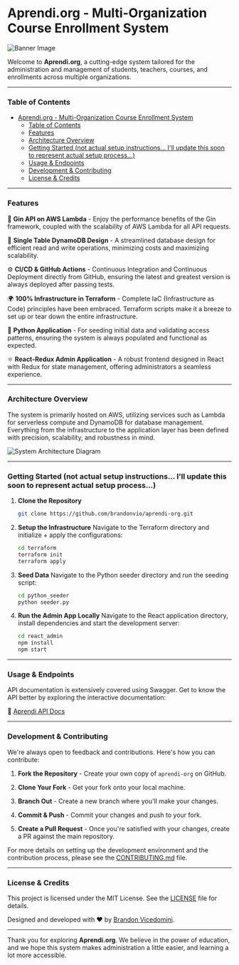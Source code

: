 # Aprendi.org - Multi-Organization Course Enrollment System

![Banner Image](https://aprendi.org/aprendi-logo.jpg)

Welcome to **Aprendi.org**, a cutting-edge system tailored for the administration and management of students, teachers, courses, and enrollments across multiple organizations.

---

### Table of Contents

- [Aprendi.org - Multi-Organization Course Enrollment System](#aprendiorg---multi-organization-course-enrollment-system)
    - [Table of Contents](#table-of-contents)
    - [Features](#features)
    - [Architecture Overview](#architecture-overview)
    - [Getting Started (not actual setup instructions... I'll update this soon to represent actual setup process...)](#getting-started-not-actual-setup-instructions-ill-update-this-soon-to-represent-actual-setup-process)
    - [Usage \& Endpoints](#usage--endpoints)
    - [Development \& Contributing](#development--contributing)
    - [License \& Credits](#license--credits)

---

### Features

🔧 **Gin API on AWS Lambda** - Enjoy the performance benefits of the Gin framework, coupled with the scalability of AWS Lambda for all API requests.

🔷 **Single Table DynamoDB Design** - A streamlined database design for efficient read and write operations, minimizing costs and maximizing scalability.

⚙️ **CI/CD & GitHub Actions** - Continuous Integration and Continuous Deployment directly from GitHub, ensuring the latest and greatest version is always deployed after passing tests.

🌍 **100% Infrastructure in Terraform** - Complete IaC (Infrastructure as Code) principles have been embraced. Terraform scripts make it a breeze to set up or tear down the entire infrastructure.

🐍 **Python Application** - For seeding initial data and validating access patterns, ensuring the system is always populated and functional as expected.

⚛️ **React-Redux Admin Application** - A robust frontend designed in React with Redux for state management, offering administrators a seamless experience.

---

### Architecture Overview

The system is primarily hosted on AWS, utilizing services such as Lambda for serverless compute and DynamoDB for database management. Everything from the infrastructure to the application layer has been defined with precision, scalability, and robustness in mind.

![System Architecture Diagram](https://aprendi.org/aprendi-arch.png)

---

### Getting Started (not actual setup instructions... I'll update this soon to represent actual setup process...)

1. **Clone the Repository**
    ```bash
    git clone https://github.com/brandonvio/aprendi-org.git
    ```

2. **Setup the Infrastructure**
    Navigate to the Terraform directory and initialize + apply the configurations:
    ```bash
    cd terraform
    terraform init
    terraform apply
    ```

3. **Seed Data**
    Navigate to the Python seeder directory and run the seeding script:
    ```bash
    cd python_seeder
    python seeder.py
    ```

4. **Run the Admin App Locally**
    Navigate to the React application directory, install dependencies and start the development server:
    ```bash
    cd react_admin
    npm install
    npm start
    ```

---

### Usage & Endpoints

API documentation is extensively covered using Swagger. Get to know the API better by exploring the interactive documentation:

📖 [Aprendi API Docs](https://api.aprendi.org/docs/index.html)

---

### Development & Contributing

We're always open to feedback and contributions. Here's how you can contribute:

1. **Fork the Repository** - Create your own copy of `aprendi-org` on GitHub.

2. **Clone Your Fork** - Get your fork onto your local machine.

3. **Branch Out** - Create a new branch where you'll make your changes.

4. **Commit & Push** - Commit your changes and push to your fork.

5. **Create a Pull Request** - Once you're satisfied with your changes, create a PR against the main repository.

For more details on setting up the development environment and the contribution process, please see the [CONTRIBUTING.md](./CONTRIBUTING.md) file.

---

### License & Credits

This project is licensed under the MIT License. See the [LICENSE](./LICENSE) file for details.

Designed and developed with ❤️ by [Brandon Vicedomini](https://github.com/brandonvio).

---

Thank you for exploring **Aprendi.org**. We believe in the power of education, and we hope this system makes administration a little easier, and learning a lot more accessible.
